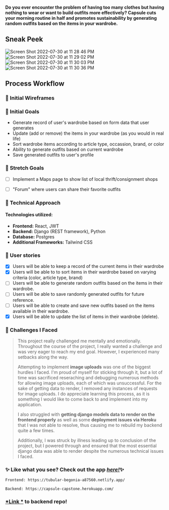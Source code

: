 
**Do you ever encounter the problem of having too many clothes but having nothing to wear or want to build outfits more effectively? Capsule cuts your morning routine in half and promotes sustainability by generating random outfits based on the items in your wardrobe.**

## Sneak Peek

![Screen Shot 2022-07-30 at 11 28 46 PM](https://user-images.githubusercontent.com/97818396/182009201-44bf5ea9-1b46-46a4-b923-44383f4988b3.png)
![Screen Shot 2022-07-30 at 11 29 02 PM](https://user-images.githubusercontent.com/97818396/182009203-f0a73c6e-297a-48b6-911a-4bf203eae91c.png)
![Screen Shot 2022-07-30 at 11 30 03 PM](https://user-images.githubusercontent.com/97818396/182009205-c21e839d-77c6-4b4e-a8bb-57ed9902f0a9.png)
![Screen Shot 2022-07-30 at 11 30 36 PM](https://user-images.githubusercontent.com/97818396/182009206-6e19f29c-cada-4c65-a651-fe66da29eb9d.png)


## Process Workflow
### 🧵 Initial Wireframes 


### 🧵 Initial Goals
- Generate record of user's wardrobe based on form data that user generates
- Update (add or remove) the items in your wardrobe (as you would in real life)
- Sort wardrobe items according to article type, occassion, brand, or color
- Ability to generate outfits based on current wardrobe
- Save generated outfits to user's profile

### 🧵 Stretch Goals


- [ ] Implement a Maps page to show list of local thrift/consignment shops
- [ ] "Forum" where users can share their favorite outfits


### 🧵 Technical Approach
#### Technologies utilized:
- **Frontend:** React, JWT
- **Backend:** Django (REST framework), Python
- **Database:** Postgres
- **Additional Frameworks:** Tailwind CSS 
 

### 🧵 User stories
- [x] Users will be able to keep a record of the current items in their wardrobe
- [x] Users will be able to to sort items in their wardrobe based on varying criteria (color, article type, brand)
- [ ] Users will be able to generate random outfits based on the items in their wardrobe.
- [ ] Users will be able to save randomly generated outfits for future reference.
- [ ] Users will be able to create and save new outfits based on the items available in their wardrobe.
- [x] Users will be able to update the list of items in their wardrobe (delete).
### 🧵 Challenges I Faced
> This project really challenged me mentally and emotionally. Throughout the course of the project, I really wanted a challenge and was very eager to reach my end goal. However, I experienced many setbacks along the way.
>
> Attempting to implement **image uploads** was one of the biggest hurdles I faced. I'm proud of myself for sticking through it, but a lot of time was sacrificed reseraching and debugging numerous methods for allowing image uploads, each of which was unsuccessful. For the sake of getting data to render, I removed any instances of requests for image uploads. I do appreciate learning this process, as it is something I would like to come back to and implement into my application.
>
> I also struggled with **getting django models data to render on the frontend properly** as well as some **deployment issues via Heroku** that I was not able to resolve, thus causing me to rebuild my backend quite a few times.
>
> Additionally, I was struck by illness leading up to conclusion of the project, but I powered through and ensured that the most essential django data was able to render despite the numerous technical issues I faced.

### ✨ Like what you see? Check out the app [*here!*](https://tubular-begonia-a87560.netlify.app/)✨
    Frontend: https://tubular-begonia-a87560.netlify.app/

    Backend: https://capsule-capstone.herokuapp.com/
    
 ### [*Link *](https://github.com/chamomiletay/capsule-backend) to backend repo!  
